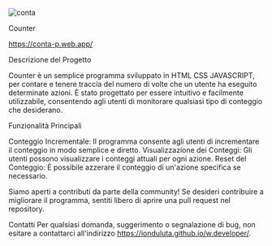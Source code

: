 ![conta](https://github.com/IonDuluta/counter/assets/130406100/29c4a2b5-8a0b-4877-8a3d-a3142c9820e4)


Counter

https://conta-p.web.app/

Descrizione del Progetto

Counter è un semplice programma sviluppato in HTML CSS JAVASCRIPT, per contare e tenere traccia
del numero di volte che un utente ha eseguito determinate azioni. È stato progettato per essere 
intuitivo e facilmente utilizzabile, consentendo agli utenti di monitorare qualsiasi tipo di conteggio che desiderano.

Funzionalità Principali

Conteggio Incrementale: Il programma consente agli utenti di incrementare il conteggio in modo semplice e diretto.
Visualizzazione dei Conteggi: Gli utenti possono visualizzare i conteggi attuali per ogni azione.
Reset del Conteggio: È possibile azzerare il conteggio di un'azione specifica se necessario.


Siamo aperti a contributi da parte della community! Se desideri contribuire a migliorare il programma, sentiti libero 
di aprire una pull request nel repository.

Contatti
Per qualsiasi domanda, suggerimento o segnalazione di bug, non esitare a contattarci all'indirizzo 
https://ionduluta.github.io/w.developer/.
